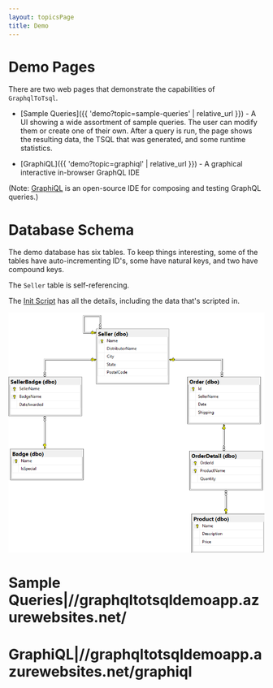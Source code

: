 ```yaml
---
layout: topicsPage
title: Demo
---
```


<div markdown="1">

# Demo Pages

There are two web pages that demonstrate the capabilities of `GraphqlToTsql`.

* [Sample Queries]({{ 'demo?topic=sample-queries' | relative_url }}) - A UI showing
    a wide assortment of sample queries. The user can modify them
    or create one of their own. After a query is run, the page shows the
    resulting data, the TSQL that was generated, and some runtime statistics.

* [GraphiQL]({{ 'demo?topic=graphiql' | relative_url }}) - A graphical interactive in-browser GraphQL IDE

(Note: [GraphiQL](https://github.com/graphql/graphiql/blob/main/packages/graphiql/README.md)
is an open-source IDE for composing and testing GraphQL queries.)

</div>

<div markdown="1">

# Database Schema

The demo database has six tables. To keep things interesting, some of the tables
have auto-incrementing ID's, some have natural keys, and two have compound keys.

The `Seller` table is self-referencing.

The [Init Script](https://github.com/stevekerrick/GraphqlToTsql/blob/main/src/DemoEntities/DatabaseCreateScript.sql) has all the details, including the data that's scripted in.

![](images/schemaDiagram.png)
</div>

<div markdown="1">

# Sample Queries|//graphqltotsqldemoapp.azurewebsites.net/

</div>

<div markdown="1">

# GraphiQL|//graphqltotsqldemoapp.azurewebsites.net/graphiql

</div>
